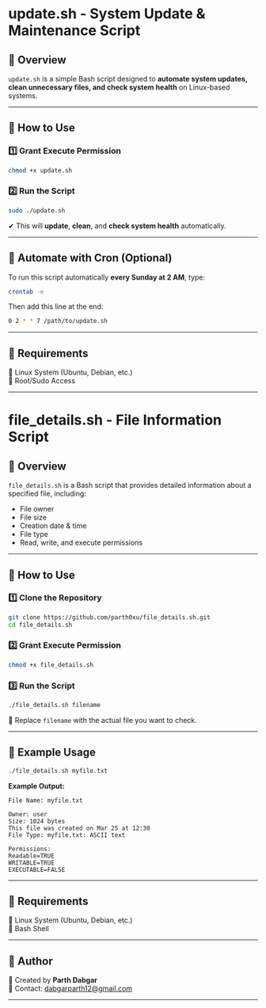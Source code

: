 # **update.sh - System Update & Maintenance Script**

## **📌 Overview**
`update.sh` is a simple Bash script designed to **automate system updates, clean unnecessary files, and check system health** on Linux-based systems.

---

## **📌 How to Use**

### **1️⃣ Grant Execute Permission**
```bash
chmod +x update.sh
```

### **2️⃣ Run the Script**
```bash
sudo ./update.sh
```
✔ This will **update**, **clean**, and **check system health** automatically.

---

## **📌 Automate with Cron (Optional)**
To run this script automatically **every Sunday at 2 AM**, type:
```bash
crontab -e
```
Then add this line at the end:
```bash
0 2 * * 7 /path/to/update.sh
```

---

## **📌 Requirements**
🔹 Linux System (Ubuntu, Debian, etc.)  
🔹 Root/Sudo Access  

---


# **file_details.sh - File Information Script**

## **📌 Overview**
`file_details.sh` is a Bash script that provides detailed information about a specified file, including:
- File owner
- File size
- Creation date & time
- File type
- Read, write, and execute permissions

---

## **📌 How to Use**

### **1️⃣ Clone the Repository**
```bash
git clone https://github.com/parth0xu/file_details.sh.git
cd file_details.sh
```

### **2️⃣ Grant Execute Permission**
```bash
chmod +x file_details.sh
```

### **3️⃣ Run the Script**
```bash
./file_details.sh filename
```
📌 Replace `filename` with the actual file you want to check.

---

## **📌 Example Usage**
```bash
./file_details.sh myfile.txt
```
**Example Output:**
```
File Name: myfile.txt

Owner: user
Size: 1024 bytes
This file was created on Mar 25 at 12:30
File Type: myfile.txt: ASCII text

Permissions:
Readable=TRUE
WRITABLE=TRUE
EXECUTABLE=FALSE
```

---

## **📌 Requirements**
🔹 Linux System (Ubuntu, Debian, etc.)  
🔹 Bash Shell  

---

## **📌 Author**
📌 Created by **Parth Dabgar**  
📧 Contact: dabgarparth12@gmail.com  

---

